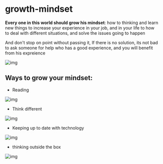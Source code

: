 # growth-mindset

**Every one in this world should grow his mindset**: how to thinking and learn new things to increase your experience in your job, and in your life to how to deal with different situations, and solve the issues going to happen

And don't stop on point without passing it, If there is no solution, its not bad to ask someone for help who has a good experience, and you will 
benefit from his expreience 

![img](https://thetalentinstitute.imgix.net/assets/img/blog/wouter-blog.png?auto=compress%2Cformat&crop=focalpoint&fit=crop&fp-x=0.5&fp-y=0.5&h=531.5625&q=80&w=945&s=222d9cc565e7ee7a3e343cf11038b026)

## Ways to grow your mindset: 

 * Reading


![img](https://www.helendoron.com/youngheroes2018/wp-content/uploads/2018/02/shutterstock_426274216-min1.jpg)

 * Think different 

![img](https://buffer.com/resources/content/images/size/w1000/a-WwtCxhXlNy5A-WASRaSCOm7FeMOJKW9mDdNwyvcwgxb3qXlNICAgd8ECzdcjWrizznny0Bm4ymMuL7sNPQ8oZmNaQWwqU74247u49LTJtsbOR5iJr9.jpeg)

 * Keeping up to date with technology

![img](http://www.sixteenconsulting.com/sixteenblog/wp-content/uploads/2018/01/https_2F2Fcdn.evbuc_.com2Fimages2F282995062F1268810886652F12Foriginal-800x500.jpg)


 * thinking outside the box

![img](https://cached.imagescaler.hbpl.co.uk/resize/scaleWidth/815/cached.offlinehbpl.hbpl.co.uk/news/SUC/1a-20170413073424740.jpg)

